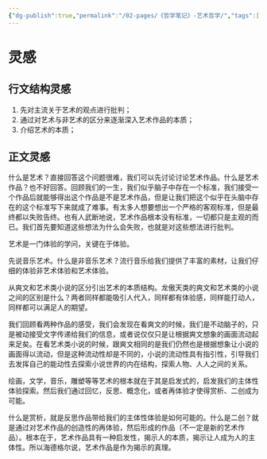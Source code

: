 ```yaml
---
{"dg-publish":true,"permalink":"/02-pages/《哲学笔记》-艺术哲学/","tags":["personal/blog","微信公众号","哲学/艺术哲学","哲学/现象学"]}
---
```


# 灵感
## 行文结构灵感
1. 先对主流关于艺术的观点进行批判；
2. 通过对艺术与非艺术的区分来逐渐深入艺术作品的本质；
3. 介绍艺术的本质；
## 正文灵感
什么是艺术？直接回答这个问题很难，我们可以先讨论讨论艺术作品。什么是艺术作品？也不好回答。回顾我们的一生，我们似乎脑子中存在一个标准，我们接受一个作品后就能够得出这个作品是不是艺术作品，但是让我们把这个似乎在头脑中存在的这个标准写下来就成了难事。有太多人想要想出一个严格的客观标准，但是最终都以失败告终。也有人武断地说，艺术作品根本没有标准，一切都只是主观的而已。我们首先要知道这些想法为什么会失败，也就是对这些想法进行批判。

艺术是一门体验的学问，关键在于体验。

先说音乐艺术。什么是非音乐艺术？流行音乐给我们提供了丰富的素材，让我们仔细的体验非艺术体验和艺术体验。

从爽文和艺术类小说的区分引出艺术的本质结构。龙傲天类的爽文和艺术类的小说之间的区别是什么？两者同样都能吸引人代入，同样都有体验感，同样能打动人，同样都可以满足人的期望。

我们回顾看两种作品的感受，我们会发现在看爽文的时候，我们是不动脑子的，只是被动接受文字传递给我们的信息，或者说仅仅只是让根据爽文想象的画面流动起来足矣。在看艺术类小说的时候，跟爽文相同的是我们仍然也是根据想象让小说的画面得以流动，但是这种流动性却是不同的，小说的流动性具有指引性，引导我们去发挥自己的能动性去探索小说世界的内在结构，探索人物、人人之间的关系。

绘画，文学，音乐，雕塑等等艺术的根本就在于其是启发式的，启发我们的主体性体验探索。然后我们通过回忆，反思、概念化，或者再体验才使得赏析、二创成为可能。

什么是赏析，就是反思作品带给我们的主体性体验是如何可能的。什么是二创？就是通过对艺术作品的创造性的再体验，然后形成的作品（不一定是新的艺术作品）。根本在于，艺术作品具有一种启发性，揭示人的本质，揭示让人成为人的主体性。所以海德格尔说，艺术作品是作为揭示的真理。